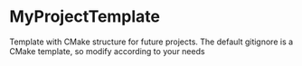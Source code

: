 # MyProjectTemplate

Template with CMake structure for future projects. The default gitignore is a CMake template, so modify according to your needs
